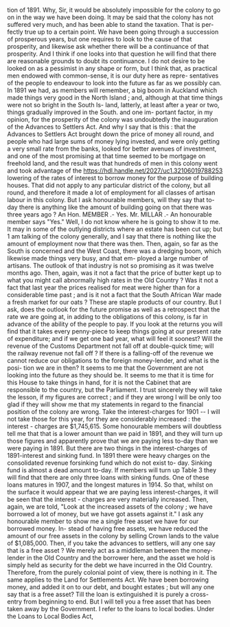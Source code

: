 tion of 1891. Why, Sir, it would be absolutely impossible for the colony to go on in the way we have been doing. It may be said that the colony has not suffered very much, and has been able to stand the taxation. That is per- fectly true up to a certain point. We have been going through a succession of prosperous years, but one requires to look to the cause of that prosperity, and likewise ask whether there will be a continuance of that prosperity. And I think if one looks into that question he will find that there are reasonable grounds to doubt its continuance. I do not desire to be looked on as a pessimist in any shape or form, but I think that, as practical men endowed with common-sense, it is our duty here as repre- sentatives of the people to endeavour to look into the future as far as we possibly can. In 1891 we had, as members will remember, a big boom in Auckland which made things very good in the North Island ; and, although at that time things were not so bright in the South Is- land, latterly, at least after a year or two, things gradually improved in the South. and one im- portant factor, in my opinion, for the prosperity of the colony was undoubtedly the inauguration of the Advances to Settlers Act. And why I say that is this : that the Advances to Settlers Act brought down the price of money all round, and people who had large sums of money lying invested, and were only getting a very small rate from the banks, looked for better avenues of investment, and one of the most promising at that time seemed to be mortgage on freehold land, and the result was that hundreds of men in this colony went and took advantage of the https://hdl.handle.net/2027/uc1.32106019788253 lowering of the rates of interest to borrow money for the purpose of building houses. That did not apply to any particular district of the colony, but all round, and therefore it made a lot of employment for all classes of artisan labour in this colony. But I ask honourable members, will they say that to-day there is anything like the amount of building going on that there was three years ago ? An Hon. MEMBER .- Yes. Mr. MILLAR .- An honourable member says "Yes." Well, I do not know where he is going to show it to me. It may in some of the outlying districts where an estate has been cut up; but 1 am talking of the colony generally, and I say that there is nothing like the amount of employment now that there was then. Then, again, so far as the South is concerned and the West Coast, there was a dredging boom, which likewise made things very busy, and that em- ployed a large number of artisans. The outlook of that industry is not so promising as it was twelve months ago. Then, again, was it not a fact that the price of butter kept up to what you might call abnormally high rates in the Old Country ? Was it not a fact that last year the prices realised for meat were higher than for a considerable time past ; and is it not a fact that the South African War made a fresh market for our oats ? These are staple products of our country. But I ask, does the outlook for the future promise as well as a retrospect that the rate we are going at, in adding to the obligations of this colony, is far in advance of the ability of the people to pay. If you look at the returns you will find that it takes every penny-piece to keep things going at our present rate of expenditure; and if we get one bad year, what will feel it soonest? Will the revenue of the Customs Department not fall off at double-quick time; will the railway revenue not fall off ? If there is a falling-off of the revenue we cannot reduce our obligations to the foreign money-lender, and what is the posi- tion we are in then? It seems to me that the Government are not looking into the future as they should be. It seems to me that it is time for this House to take things in hand, for it is not the Cabinet that are responsible to the country, but the Parliament. I trust sincerely they will take the lesson, if my figures are correct ; and if they are wrong I will be only too glad if they will show me that my statements in regard to the financial position of the colony are wrong. Take the interest-charges for 1901 -- I will not take those for this year, for they are considerably increased : the interest - charges are $1,745,615. Some honourable members will doubtless tell me that that is a lower amount than we paid in 1891, and they will turn up those figures and apparently prove that we are paying less to-day than we were paying in 1891. But there are two things in the interest-charges of 1891-interest and sinking fund. In 1891 there were heavy charges on the consolidated revenue forsinking fund which do not exist to- day. Sinking fund is almost a dead amount to-day. If members will turn up Table 3 they will find that there are only three loans with sinking funds. One of these loans matures in 1907, and the longest matures in 1914. So that, whilst on the surface it would appear that we are paying less interest-charges, it will be seen that the interest - charges are very materially increased. Then, again, we are told, "Look at the increased assets of the colony ; we have borrowed a lot of money, but we have got assets against it." I ask any honourable member to show me a single free asset we have for our borrowed money. In- stead of having free assets, we have reduced the amount of our free assets in the colony by selling Crown lands to the value of $1,085,000. Then, if you take the advances to settlers, will any one say that is a free asset ? We merely act as a middleman between the money-lender in the Old Country and the borrower here, and the asset we hold is simply held as security for the debt we have incurred in the Old Country. Therefore, from the purely colonial point of view, there is nothing in it. The same applies to the Land for Settlements Act. We have been borrowing money, and added it on to our debt, and bought estates ; but will any one say that is a free asset? Till the loan is extinguished it is purely a cross- entry from beginning to end. But I will tell you a free asset that has been taken away by the Government. I refer to the loans to local bodies. Under the Loans to Local Bodies Act, 